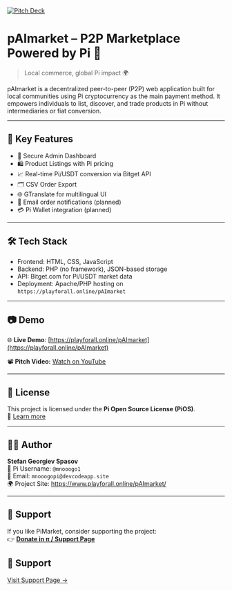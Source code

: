 [![Pitch Deck](https://img.shields.io/badge/View-Pitch_Deck-blueviolet?style=for-the-badge&logo=readme)](https://github.com/Mnooogo/pAImarket/blob/main/pAImarket.pdf)

# pAImarket – P2P Marketplace Powered by Pi 💱

> Local commerce, global Pi impact 🌍

pAImarket is a decentralized peer-to-peer (P2P) web application built for local communities using Pi cryptocurrency as the main payment method. It empowers individuals to list, discover, and trade products in Pi without intermediaries or fiat conversion.

---

## 🌟 Key Features

- 🔐 Secure Admin Dashboard
- 🛍️ Product Listings with Pi pricing
- 📈 Real-time Pi/USDT conversion via Bitget API
- 🗂️ CSV Order Export
- 🌐 GTranslate for multilingual UI
- 📩 Email order notifications (planned)
- 💳 Pi Wallet integration (planned)

---

## 🛠️ Tech Stack

- Frontend: HTML, CSS, JavaScript
- Backend: PHP (no framework), JSON-based storage
- API: Bitget.com for Pi/USDT market data
- Deployment: Apache/PHP hosting on `https://playforall.online/pAImarket`

---

## 📷 Demo

🌐 **Live Demo**: [https://playforall.online/pAImarket](https://playforall.online/pAImarket)

📽️ **Pitch Video:** [Watch on YouTube](https://www.youtube.com/watch?v=0btg4r5uNxM)


---

## 📁 License

This project is licensed under the **Pi Open Source License (PiOS)**.  
🔗 [Learn more](https://github.com/pi-apps/PiOS)

---

## 👨‍💻 Author

**Stefan Georgiev Spasov**  
🔗 Pi Username: `@mnooogo1`  
📧 Email: `mnooogopi@devcodeapp.site`  
🌍 Project Site: https://www.playforall.online/pAImarket/

---

## 💖 Support

If you like PiMarket, consider supporting the project:  
👉 [**Donate in π / Support Page**](https://playforall.online/pAImarket/support.html)

## 💖 Support
[Visit Support Page →](https://playforall.online/pAImarket/support.html)

